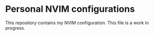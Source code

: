 # Personal NVIM configurations

This repository contains my NVIM configuration.
This file is a work in progress.
